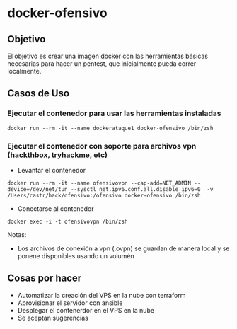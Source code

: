 # docker-ofensivo

## Objetivo 

El objetivo es crear una imagen docker con las herramientas básicas necesarias para hacer un pentest, que inicialmente pueda correr localmente.

## Casos de Uso

### Ejecutar el contenedor para usar las herramientas instaladas

~~~~
docker run --rm -it --name dockerataque1 docker-ofensivo /bin/zsh
~~~~

### Ejecutar el contenedor con soporte para archivos vpn (hackthbox, tryhackme, etc)

- Levantar el contenedor 
~~~~
docker run --rm -it --name ofensivovpn --cap-add=NET_ADMIN --device=/dev/net/tun --sysctl net.ipv6.conf.all.disable_ipv6=0  -v /Users/castr/hack/ofensivo:/ofensivo docker-ofensivo /bin/zsh
~~~~
- Conectarse al contenedor
~~~
docker exec -i -t ofensivovpn /bin/zsh
~~~


Notas: 
- Los archivos de conexión a vpn (.ovpn) se guardan de manera local y se ponene disponibles usando un volumén


## Cosas por hacer
- Automatizar la creación del VPS en la nube con terraform
- Aprovisionar el servidor con ansible
- Desplegar el contenerdor en el VPS en la nube
- Se aceptan sugerencias